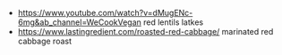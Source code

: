 - https://www.youtube.com/watch?v=dMugENc-6mg&ab_channel=WeCookVegan red lentils latkes
- https://www.lastingredient.com/roasted-red-cabbage/ marinated red cabbage roast